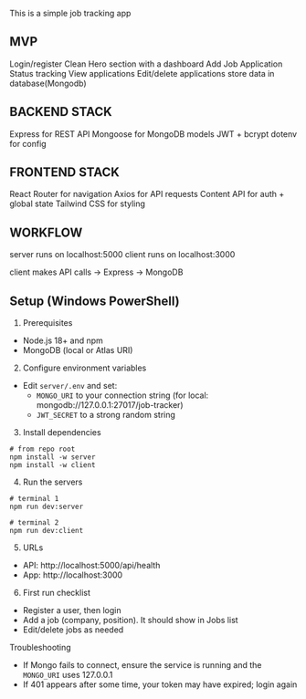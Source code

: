 This is a simple job tracking app
## MVP
Login/register
Clean Hero section with a dashboard
Add Job Application
Status tracking
View applications
Edit/delete applications
store data in database(Mongodb)


## BACKEND STACK
Express for REST API
Mongoose for MongoDB models
JWT + bcrypt
dotenv for config


## FRONTEND STACK
React Router for navigation
Axios for API requests
Content API for auth + global state
Tailwind CSS for styling

## WORKFLOW
server runs on localhost:5000
client runs on localhost:3000

client makes API calls -> Express -> MongoDB

## Setup (Windows PowerShell)

1) Prerequisites
- Node.js 18+ and npm
- MongoDB (local or Atlas URI)

2) Configure environment variables
- Edit `server/.env` and set:
	- `MONGO_URI` to your connection string (for local: mongodb://127.0.0.1:27017/job-tracker)
	- `JWT_SECRET` to a strong random string

3) Install dependencies
```
# from repo root
npm install -w server
npm install -w client
```

4) Run the servers
```
# terminal 1
npm run dev:server

# terminal 2
npm run dev:client
```

5) URLs
- API: http://localhost:5000/api/health
- App: http://localhost:3000

6) First run checklist
- Register a user, then login
- Add a job (company, position). It should show in Jobs list
- Edit/delete jobs as needed

Troubleshooting
- If Mongo fails to connect, ensure the service is running and the `MONGO_URI` uses 127.0.0.1
- If 401 appears after some time, your token may have expired; login again
